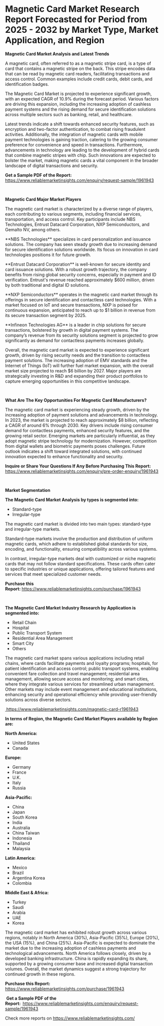 <p><h1>Magnetic Card Market Research Report Forecasted for Period from 2025 -  2032 by Market Type, Market Application, and Region</h1></p><p><strong>Magnetic Card Market Analysis and Latest Trends</strong></p>
<p><p>A magnetic card, often referred to as a magnetic stripe card, is a type of card that contains a magnetic stripe on the back. This stripe encodes data that can be read by magnetic card readers, facilitating transactions and access control. Common examples include credit cards, debit cards, and identification badges.</p><p>The Magnetic Card Market is projected to experience significant growth, with an expected CAGR of 10.9% during the forecast period. Various factors are driving this expansion, including the increasing adoption of cashless payment systems and the rising demand for secure identification solutions across multiple sectors such as banking, retail, and healthcare.</p><p>Latest trends indicate a shift towards enhanced security features, such as encryption and two-factor authentication, to combat rising fraudulent activities. Additionally, the integration of magnetic cards with mobile payment technologies is gaining traction, catering to the growing consumer preference for convenience and speed in transactions. Furthermore, advancements in technology are leading to the development of hybrid cards that combine magnetic stripes with chip. Such innovations are expected to bolster the market, making magnetic cards a vital component in the broader landscape of digital transactions and security.</p></p>
<p><strong>Get a Sample PDF of the Report:&nbsp;</strong> <a href="https://www.reliablemarketinsights.com/enquiry/request-sample/1961943?utm_campaign=3064&utm_medium=2&utm_source=Github&utm_content=ia&utm_term=06042025&utm_id=magnetic-card">https://www.reliablemarketinsights.com/enquiry/request-sample/1961943</a></p>
<p>&nbsp;</p>
<p><strong>Magnetic Card Major Market Players</strong></p>
<p><p>The magnetic card market is characterized by a diverse range of players, each contributing to various segments, including financial services, transportation, and access control. Key participants include NBS Technologies, Entrust Datacard Corporation, NXP Semiconductors, and Gemalto NV, among others.</p><p>**NBS Technologies** specializes in card personalization and issuance solutions. The company has seen steady growth due to increasing demand for secure identification solutions worldwide. Its focus on innovation in card technologies positions it for future growth.</p><p>**Entrust Datacard Corporation** is well-known for secure identity and card issuance solutions. With a robust growth trajectory, the company benefits from rising global security concerns, especially in payment and ID verification. Entrust's revenue reached approximately $600 million, driven by both traditional and digital ID solutions.</p><p>**NXP Semiconductors** operates in the magnetic card market through its offerings in secure identification and contactless card technologies. With a market focused on IoT and secure transactions, NXP is poised for continuous expansion, anticipated to reach up to $1 billion in revenue from its secure transaction segment by 2025.</p><p>**Infineon Technologies AG** is a leader in chip solutions for secure transactions, bolstered by growth in digital payment systems. The company’s revenue from its security solutions segment is projected to grow significantly as demand for contactless payments increases globally.</p><p>Overall, the magnetic card market is expected to experience significant growth, driven by rising security needs and the transition to contactless payment solutions. The increasing adoption of EMV standards and the Internet of Things (IoT) will further fuel market expansion, with the overall market size projected to reach $6 billion by 2027. Major players are strategically investing in R&D and expanding their product portfolios to capture emerging opportunities in this competitive landscape.</p></p>
<p>&nbsp;</p>
<p><strong>What Are The Key Opportunities For Magnetic Card Manufacturers?</strong></p>
<p><p>The magnetic card market is experiencing steady growth, driven by the increasing adoption of payment solutions and advancements in technology. In 2023, the market is projected to reach approximately $8 billion, reflecting a CAGR of around 6% through 2030. Key drivers include rising consumer demand for contactless payments, enhanced security features, and the growing retail sector. Emerging markets are particularly influential, as they adopt magnetic stripe technology for modernization. However, competition from digital wallets and biometric payments poses challenges. Future outlook indicates a shift toward integrated solutions, with continued innovation expected to enhance functionality and security.</p></p>
<p><strong>Inquire or Share Your Questions If Any Before Purchasing This Report:</strong> <a href="https://www.reliablemarketinsights.com/enquiry/pre-order-enquiry/1961943?utm_campaign=3064&utm_medium=2&utm_source=Github&utm_content=ia&utm_term=06042025&utm_id=magnetic-card">https://www.reliablemarketinsights.com/enquiry/pre-order-enquiry/1961943</a></p>
<p>&nbsp;</p>
<p><strong>Market Segmentation</strong></p>
<p><strong>The Magnetic Card Market Analysis by types is segmented into:</strong></p>
<p><ul><li>Standard-type</li><li>Irregular-type</li></ul></p>
<p><p>The magnetic card market is divided into two main types: standard-type and irregular-type markets. </p><p>Standard-type markets involve the production and distribution of uniform magnetic cards, which adhere to established global standards for size, encoding, and functionality, ensuring compatibility across various systems. </p><p>In contrast, irregular-type markets deal with customized or niche magnetic cards that may not follow standard specifications. These cards often cater to specific industries or unique applications, offering tailored features and services that meet specialized customer needs.</p></p>
<p><strong>Purchase this Report:&nbsp;</strong><a href="https://www.reliablemarketinsights.com/purchase/1961943?utm_campaign=3064&utm_medium=2&utm_source=Github&utm_content=ia&utm_term=06042025&utm_id=magnetic-card">https://www.reliablemarketinsights.com/purchase/1961943</a></p>
<p>&nbsp;</p>
<p><strong>The Magnetic Card Market Industry Research by Application is segmented into:</strong></p>
<p><ul><li>Retail Chain</li><li>Hospital</li><li>Public Transport System</li><li>Residential Area Management</li><li>Smart City</li><li>Others</li></ul></p>
<p><p>The magnetic card market spans various applications including retail chains, where cards facilitate payments and loyalty programs; hospitals, for patient identification and access control; public transport systems, enabling convenient fare collection and travel management; residential area management, allowing secure access and monitoring; and smart cities, where they integrate various services for streamlined urban management. Other markets may include event management and educational institutions, enhancing security and operational efficiency while providing user-friendly solutions across diverse sectors.</p></p>
<p><a href="https://www.reliablemarketinsights.com/magnetic-card-r1961943?utm_campaign=3064&utm_medium=2&utm_source=Github&utm_content=ia&utm_term=06042025&utm_id=magnetic-card">&nbsp;https://www.reliablemarketinsights.com/magnetic-card-r1961943</a></p>
<p><strong>In terms of Region, the Magnetic Card Market Players available by Region are:</strong></p>
<p>
    <p> <strong> North America: </strong>
        <ul>
            <li>United States</li>
            <li>Canada</li>
        </ul>
        </p> 
    <p> <strong> Europe: </strong>
        <ul>
            <li>Germany</li>
            <li>France</li>
            <li>U.K.</li>
            <li>Italy</li>
            <li>Russia</li>
        </ul>
        </p> 
    <p> <strong> Asia-Pacific: </strong>
        <ul>
            <li>China</li>
            <li>Japan</li>
            <li>South Korea</li>
            <li>India</li>
            <li>Australia</li>
            <li>China Taiwan</li>
            <li>Indonesia</li>
            <li>Thailand</li>
            <li>Malaysia</li>
        </ul>
        </p> 
    <p> <strong> Latin America: </strong>
        <ul>
            <li>Mexico</li>
            <li>Brazil</li>
            <li>Argentina Korea</li>
            <li>Colombia</li>
        </ul>
        </p> 
    <p> <strong> Middle East & Africa: </strong>
        <ul>
            <li>Turkey</li>
            <li>Saudi</li>
            <li>Arabia</li>
            <li>UAE</li>
            <li>Korea</li>
        </ul>
    </p>
    </p>
<p><p>The magnetic card market has exhibited robust growth across various regions, notably in North America (30%), Asia-Pacific (35%), Europe (20%), the USA (15%), and China (25%). Asia-Pacific is expected to dominate the market due to the increasing adoption of cashless payments and technological advancements. North America follows closely, driven by a developed banking infrastructure. China is rapidly expanding its share, supported by a growing consumer base and increased digital transaction volumes. Overall, the market dynamics suggest a strong trajectory for continued growth in these regions.</p></p>
<p><strong>Purchase this Report: </strong><a href="https://www.reliablemarketinsights.com/purchase/1961943?utm_campaign=3064&utm_medium=2&utm_source=Github&utm_content=ia&utm_term=06042025&utm_id=magnetic-card">https://www.reliablemarketinsights.com/purchase/1961943</a></p>
<p>&nbsp;<strong>Get a Sample PDF of the Report:&nbsp;&nbsp;</strong><a href="https://www.reliablemarketinsights.com/enquiry/request-sample/1961943?utm_campaign=3064&utm_medium=2&utm_source=Github&utm_content=ia&utm_term=06042025&utm_id=magnetic-card">https://www.reliablemarketinsights.com/enquiry/request-sample/1961943</a></p>
<p><strong></strong></p>
<p>Check more reports on <a href="https://www.reliablemarketinsights.com/?utm_campaign=3064&utm_medium=2&utm_source=Github&utm_content=ia&utm_term=06042025&utm_id=magnetic-card">https://www.reliablemarketinsights.com/</a></p>